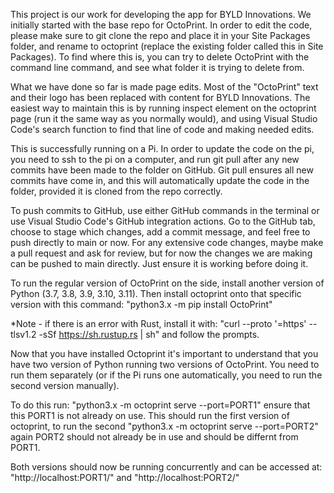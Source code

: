 This project is our work for developing the app for BYLD Innovations. We initially started with the base repo for OctoPrint. In order to edit the code, please make sure to git clone the repo and place it in your Site Packages folder, and rename to octoprint (replace the existing folder called this in Site Packages). To find where this is, you can try to delete OctoPrint with the command line command, and see what folder it is trying to delete from. 

What we have done so far is made page edits. Most of the "OctoPrint" text and their logo has been replaced with content for BYLD Innovations. The easiest way to maintain this is by running inspect element on the octoprint page (run it the same way as you normally would), and using Visual Studio Code's search function to find that line of code and making needed edits. 

This is successfully running on a Pi. In order to update the code on the pi, you need to ssh to the pi on a computer, and run git pull after any new commits have been made to the folder on GitHub. Git pull ensures all new commits have come in, and this will automatically update the code in the folder, provided it is cloned from the repo correctly. 

To push commits to GitHub, use either GitHub commands in the terminal or use Visual Studio Code's GitHub integration actions. Go to the GitHub tab, choose to stage which changes, add a commit message, and feel free to push directly to main or now. For any extensive code changes, maybe make a pull request and ask for review, but for now the changes we are making can be pushed to main directly. Just ensure it is working before doing it.

To run the regular version of OctoPrint on the side, install another version of Python (3.7, 3.8, 3.9, 3.10, 3.11). Then install octoprint onto that specific version with this command: "python3.x -m pip install OctoPrint"

*Note - if there is an error with Rust, install it with: "curl --proto '=https' --tlsv1.2 -sSf https://sh.rustup.rs | sh" and follow the prompts.

Now that you have installed Octoprint it's important to understand that you have two version of Python running two versions of OctoPrint. You need to run them separately (or if the Pi runs one automatically, you need to run the second version manually).

To do this run: "python3.x -m octoprint serve --port=PORT1" ensure that this PORT1 is not already on use. 
This should run the first version of octoprint, to run the second  "python3.x -m octoprint serve --port=PORT2" again PORT2 should not already be in use and should be differnt from PORT1.

Both versions should now be running concurrently and can be accessed at: "http://localhost:PORT1/" and "http://localhost:PORT2/"
